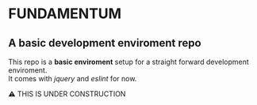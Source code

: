 # FUNDAMENTUM
## A basic development enviroment repo

This repo is a **basic enviroment** setup for a straight forward development enviroment. <br />
It comes with _jquery_ and _eslint_ for now.

:warning: THIS IS UNDER CONSTRUCTION